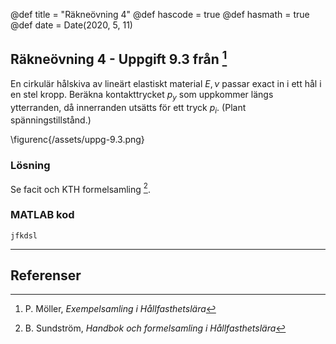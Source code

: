 @def title = "Räkneövning 4"
@def hascode = true
@def hasmath = true
@def date = Date(2020, 5, 11)

## Räkneövning 4 - Uppgift 9.3 från [^moller]

En cirkulär hålskiva av lineärt elastiskt material $E, \nu$ passar exact in i ett hål i
en stel kropp. Beräkna kontakttrycket $p_y$ som uppkommer längs ytterranden, då innerranden
utsätts för ett tryck $p_i$. (Plant spänningstillstånd.)

\figurenc{/assets/uppg-9.3.png}

### Lösning

Se facit och KTH formelsamling [^kth].

### MATLAB kod

```
jfkdsl
```


---

## Referenser

[^moller]: P. Möller, *Exempelsamling i Hållfasthetslära*
[^extra]: *Extra övningsexempel i hållfasthetslära för TME061*
[^kth]: B. Sundström, *Handbok och formelsamling i Hållfasthetslära*
